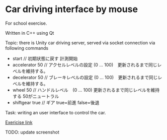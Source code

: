 # Car driving interface by mouse

For school exercise.

Written in C++ using Qt

Topic: there is Unity car driving server, served via socket connection via following commands

- start	// 初期状態に戻す 計測開始 
- accelerator 50 // アクセルレベルの設定 (0 ... 100)　更新されるまで同じレベルを維持する。 
- decelerator 50	// ブレーキレベルの設定 (0 ... 100)　更新されるまで同じレベルを維持する。 
- wheel 50 // ハンドルレベル　(0 ... 100) 更新されるまで同じレベルを維持する 50がニュートラル 
- shiftgear true // ギア true=前進 false=後退

Task: writing an user interface to control the car.

[Exericise link](http://www-ui.is.s.u-tokyo.ac.jp/~takeo/course/2017/ui/assignment.htm)

TODO: update screenshot
